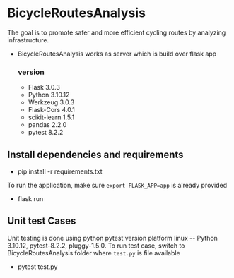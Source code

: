 # BicycleRoutesAnalysis
The goal is to promote safer and more efficient cycling routes by analyzing infrastructure.


- BicycleRoutesAnalysis works as server which is build over flask app
  ### version 
   - Flask 3.0.3
   - Python 3.10.12
   - Werkzeug 3.0.3
   - Flask-Cors 4.0.1
   - scikit-learn 1.5.1
   - pandas 2.2.0
   - pytest 8.2.2

## Install dependencies and requirements
- pip install -r requirements.txt


To run the application, make sure `export FLASK_APP=app` is already provided
- flask run


## Unit test Cases
Unit testing is done using python pytest version platform linux -- Python 3.10.12, pytest-8.2.2, pluggy-1.5.0.
To run test case, switch to BicycleRoutesAnalysis folder where `test.py` is file available
- pytest test.py